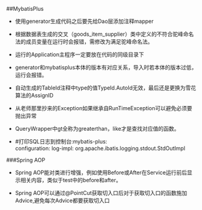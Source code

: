 ##MybatisPlus

- 使用generator生成代码之后要先给Dao层添加注释mapper

- 根据数据表生成的交叉（goods_item_supplier）类中定义的不符合驼峰命名法的成员变量在运行时会报错，需修改为满足驼峰命名法。

- 运行的Application主程序一定要放在代码的同级目录下

- generator和mybatisplus本体的版本有对应关系，导入时若本体的版本过低，运行会报错。

- 自动生成的TableId注释中type的值TypeId.AutoId无效，最后还是更换为雪花算法的AssignID

- 从老师那里抄来的Exception如果继承自RunTimeException可以避免必须要抛出异常

- QueryWrapper中gt全称为greaterthan，like才是查找对应值的函数。

- #打印SQL日志到控制台:mybatis-plus:  
  configuration: log-impl: org.apache.ibatis.logging.stdout.StdOutImpl
  
  
  
  
  
  
  
  

###Spring AOP

- Spring AOP能对类进行增强，例如使用Before或After在Service运行前后显示相关内容，类似于test中的before和after。

- Spring AOP可以通过@PointCut获取切入口后对于获取切入口的函数施加Advice,避免每次Advice都要获取切入口
